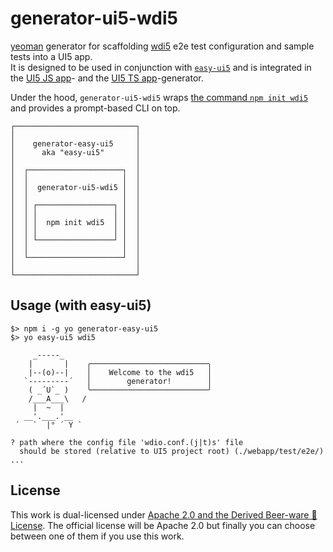 # generator-ui5-wdi5

[yeoman](https://yeoman.io/) generator for scaffolding [wdi5](https://github.com/ui5-community/wdi5) e2e test configuration and sample tests into a UI5 app.  
It is designed to be used in conjunction with [`easy-ui5`](https://github.com/SAP/generator-easy-ui5/) and is integrated in the [UI5 JS app](https://github.com/ui5-community/generator-ui5-app)- and the [UI5 TS app](https://github.com/ui5-community/generator-ui5-ts-app)-generator.

Under the hood, `generator-ui5-wdi5` wraps [the command `npm init wdi5`](https://github.com/ui5-community/create-wdi5) and provides a prompt-based CLI on top.

```shell
┌───────────────────────────┐
│                           │
│    generator-easy-ui5     │
│      aka "easy-ui5"       │
│                           │
│  ┌─────────────────────┐  │
│  │                     │  │
│  │  generator-ui5-wdi5 │  │
│  │                     │  │
│  │ ┌─────────────────┐ │  │
│  │ │                 │ │  │
│  │ │  npm init wdi5  │ │  │
│  │ │                 │ │  │
│  │ └─────────────────┘ │  │
│  │                     │  │
│  └─────────────────────┘  │
│                           │
└───────────────────────────┘
```

## Usage (with easy-ui5)

```shell
$> npm i -g yo generator-easy-ui5
$> yo easy-ui5 wdi5

     _-----_
    |       |    ╭──────────────────────────╮
    |--(o)--|    │    Welcome to the wdi5   │
   `---------´   │        generator!        │
    ( _´U`_ )    ╰──────────────────────────╯
    /___A___\   /
     |  ~  |
   __'.___.'__
 ´   `  |° ´ Y `

? path where the config file 'wdio.conf.(j|t)s' file
  should be stored (relative to UI5 project root) (./webapp/test/e2e/)
...
```

## License

This work is dual-licensed under [Apache 2.0 and the Derived Beer-ware 🍺 License](LICENSE).
The official license will be Apache 2.0 but finally you can choose between one of them if you use this work.
